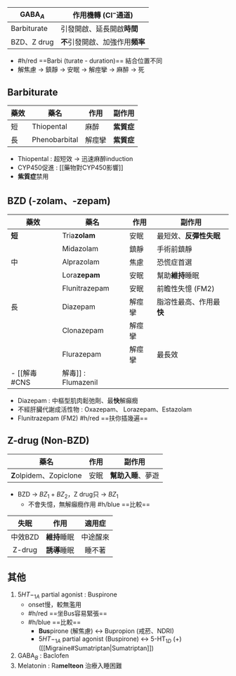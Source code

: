 | GABA$_A$       | 作用機轉 (Cl$^-$通道)                |
|-------------|--------------------------|
| Barbiturate | 引發開啟、延長開啟**時間**   |
| BZD、Z drug         | **不**引發開啟、加強作用**頻率** |
- #h/red ==Barbi (turate - duration)== 結合位置不同
- 解焦慮 -> 鎮靜 -> 安眠 -> 解痙攣 -> 麻醉 -> 死
## Barbiturate
| 藥效 | 藥名                | 作用   | 副作用               |
|------|---------------------|--------|----------------------|
| 短   | Thiopental          | 麻醉   | **紫質症**               |
| 長   | Phenobarbital       | 解痙攣 | **紫質症**               |
- Thiopental : 超短效 -> 迅速麻醉induction
- CYP450促進 : [[藥物對CYP450影響]]
- **紫質症**禁用
## BZD (-zolam、-zepam)
| 藥效 | 藥名                | 作用   | 副作用               |
|------|---------------------|--------|----------------------|
| **短**   | Tria**zolam**           | 安眠   | 最短效、**反彈性失眠**           |
|      | Midazolam           | 鎮靜   | 手術前鎮靜           |
| 中   | Alprazolam          | 焦慮   | 恐慌症首選           |
|      | Lora**zepam**           | 安眠   | 幫助**維持**睡眠         |
|      | Flunitrazepam       | 安眠   | 前瞻性失憶 (FM2)      |
| 長   | Diazepam            | 解痙攣 | 脂溶性最高、作用最**快** |
|      | Clonazepam          | 解痙攣 |                      |
|      | Flurazepam          | 解痙攣 | 最長效            |
- [[解毒#CNS|解毒]] : Flumazenil
- Diazepam : 中樞型肌肉鬆弛劑、最**快**解癲癇
- 不經肝臟代謝成活性物 : Oxazepam、 Lorazepam、Estazolam
- Flunitrazepam (FM2) #h/red ==扶你插幾遍==
## Z-drug (Non-BZD)
| 藥名                | 作用   | 副作用               |
|---------------------|--------|----------------------|
| **Z**olpidem、Zopiclone | 安眠   | **幫助入睡**、夢遊       |
- BZD -> $BZ_1+BZ_2$，Z drug只 -> $BZ_1$
	- 不會失憶，無解癲癇作用
#h/blue ==比較==

|   失眠  |   作用   |  適用症  |
|:-------:|:--------:|:--------:|
| 中效BZD | **維持**睡眠 | 中途醒來 |
|  Z-drug | **誘導**睡眠 |  睡不著  |
## 其他
1. $5HT-_{1A}$ partial agonist : Buspirone
	- onset慢，較無濫用
	- #h/red ==坐Bus容易緊張==
	-  #h/blue ==比較==
		- **Bus**pirone (解焦慮) <-> Bupropion (戒菸、NDRI)
		-  $5HT-_{1A}$ partial agonist (Buspirone) <-> 5-HT$_{1D}$ (+) ([[Migraine#Sumatriptan|Sumatriptan]])
2. GABA$_B$ : Baclofen
3. Melatonin : Ra**melteon** 治療入睡困難